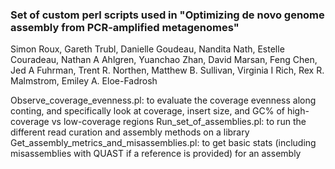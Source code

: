 ### Set of custom perl scripts used in "Optimizing de novo genome assembly from PCR-amplified metagenomes"
Simon Roux, Gareth Trubl, Danielle Goudeau, Nandita Nath, Estelle Couradeau, Nathan A Ahlgren, Yuanchao Zhan, David Marsan, Feng Chen, Jed A Fuhrman, Trent R. Northen, Matthew B. Sullivan, Virginia I Rich, Rex R. Malmstrom, Emiley A. Eloe-Fadrosh


Observe_coverage_evenness.pl: to evaluate the coverage evenness along conting, and specifically look at coverage, insert size, and GC% of high-coverage vs low-coverage regions
Run_set_of_assemblies.pl: to run the different read curation and assembly methods on a library
Get_assembly_metrics_and_misassemblies.pl: to get basic stats (including misassemblies with QUAST if a reference is provided) for an assembly
